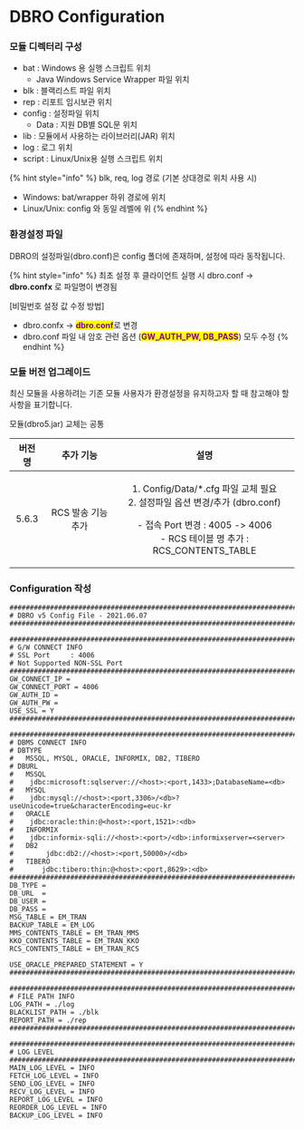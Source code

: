 # DBRO Configuration

### 모듈 디렉터리 구성

* bat : Windows 용 실행 스크립트 위치
  * Java Windows Service Wrapper 파일 위치
* blk : 블랙리스트 파일 위치
* rep : 리포트 임시보관 위치
* config : 설정파일 위치
  * Data : 지원 DB별 SQL문 위치
* lib : 모듈에서 사용하는 라이브러리(JAR) 위치
* log : 로그 위치
* script : Linux/Unix용 실행 스크립트 위치

{% hint style="info" %}
blk, req, log 경로 (기본 상대경로 위치 사용 시)

* Windows:  bat/wrapper 하위 경로에 위치
* Linux/Unix: config 와 동일 레벨에 위
{% endhint %}



### 환경설정 파일

DBRO의 설정파일(dbro.conf)은 config 폴더에 존재하며, 설정에 따라 동작됩니다.

{% hint style="info" %}
최초 설정 후 클라이언트 실행 시 dbro.conf -> **dbro.confx** 로 파일명이 변경됨

\[비밀번호 설정 값 수정 방법]

* dbro.confx -> <mark style="color:purple;">**dbro**</mark><mark style="color:purple;">.</mark><mark style="color:purple;">**conf**</mark>로 변경
* dbro.conf 파일 내 암호 관련 옵션 (<mark style="color:purple;">**GW\_AUTH\_PW, DB\_PASS**</mark>) 모두 수정
{% endhint %}



### 모듈 버전 업그레이드

최신 모듈을 사용하려는 기존 모듈 사용자가 환경설정을 유지하고자 할 때 참고해야 할 사항을 표기합니다.

모듈(dbro5.jar) 교체는 공통

|  버전 명 |     추가 기능    |                                                                       설명                                                                      |
| :---: | :----------: | :-------------------------------------------------------------------------------------------------------------------------------------------: |
| 5.6.3 | RCS 발송 기능 추가 | <p>1. Config/Data/*.cfg 파일 교체 필요<br>2. 설정파일 옵션 변경/추가 (dbro.conf)</p><p>- 접속 Port 변경 : 4005 -> 4006<br>- RCS 테이블 명 추가 : RCS_CONTENTS_TABLE</p> |



### Configuration 작성

```tsconfig
######################################################################################
# DBRO v5 Config File - 2021.06.07
######################################################################################

######################################################################################
# G/W CONNECT INFO
# SSL Port     : 4006
# Not Supported NON-SSL Port
######################################################################################
GW_CONNECT_IP =
GW_CONNECT_PORT = 4006
GW_AUTH_ID =
GW_AUTH_PW =
USE_SSL = Y
######################################################################################

######################################################################################
# DBMS CONNECT INFO
# DBTYPE
#	MSSQL, MYSQL, ORACLE, INFORMIX, DB2, TIBERO
# DBURL
#   MSSQL           
#	 jdbc:microsoft:sqlserver://<host>:<port,1433>;DatabaseName=<db>
#   MYSQL           
#	 jdbc:mysql://<host>:<port,3306>/<db>?useUnicode=true&characterEncoding=euc-kr
#   ORACLE          
#	 jdbc:oracle:thin:@<host>:<port,1521>:<db>
#   INFORMIX
#	 jdbc:informix-sqli://<host>:<port>/<db>:informixserver=<server>
#   DB2
#        jdbc:db2://<host>:<port,50000>/<db>
#   TIBERO
#       jdbc:tibero:thin:@<host>:<port,8629>:<db>
######################################################################################
DB_TYPE =
DB_URL  =
DB_USER =
DB_PASS =
MSG_TABLE = EM_TRAN
BACKUP_TABLE = EM_LOG
MMS_CONTENTS_TABLE = EM_TRAN_MMS
KKO_CONTENTS_TABLE = EM_TRAN_KKO
RCS_CONTENTS_TABLE = EM_TRAN_RCS

USE_ORACLE_PREPARED_STATEMENT = Y
######################################################################################

######################################################################################
# FILE PATH INFO
LOG_PATH = ./log
BLACKLIST_PATH = ./blk
REPORT_PATH = ./rep
######################################################################################

######################################################################################
# LOG LEVEL
######################################################################################
MAIN_LOG_LEVEL = INFO
FETCH_LOG_LEVEL = INFO
SEND_LOG_LEVEL = INFO
RECV_LOG_LEVEL = INFO
REPORT_LOG_LEVEL = INFO
REORDER_LOG_LEVEL = INFO
BACKUP_LOG_LEVEL = INFO


```

